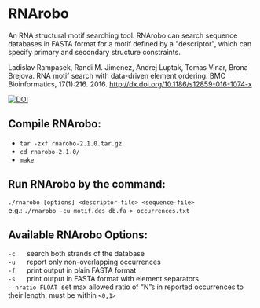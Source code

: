 RNArobo
=======

An RNA structural motif searching tool. RNArobo can search sequence databases in FASTA format for a motif defined by a "descriptor", which can specify primary and secondary structure constraints.

Ladislav Rampasek, Randi M. Jimenez, Andrej Luptak, Tomas Vinar, Brona Brejova. RNA motif search with data-driven element ordering. BMC Bioinformatics, 17(1):216. 2016. http://dx.doi.org/10.1186/s12859-016-1074-x

[![DOI](https://zenodo.org/badge/4263113.svg)](https://zenodo.org/badge/latestdoi/4263113)


Compile RNArobo:
----------------
* `tar -zxf rnarobo-2.1.0.tar.gz`
* `cd rnarobo-2.1.0/`
* `make`


Run RNArobo by the command:
---------------------------
`./rnarobo [options] <descriptor-file> <sequence-file>`  
e.g.: `./rnarobo -cu motif.des db.fa > occurrences.txt`


Available RNArobo Options:
--------------------------
`-c`&nbsp;&nbsp;&nbsp;&nbsp;&nbsp;&nbsp;search both strands of the database  
`-u`&nbsp;&nbsp;&nbsp;&nbsp;&nbsp;&nbsp;report only non-overlapping occurrences  
`-f`&nbsp;&nbsp;&nbsp;&nbsp;&nbsp;&nbsp;print output in plain FASTA format  
`-s`&nbsp;&nbsp;&nbsp;&nbsp;&nbsp;&nbsp;print output in FASTA format with element separators  
`--nratio FLOAT`  &nbsp;set max allowed ratio of “N”s in reported occurrences to their length;
must be within `<0,1>`
